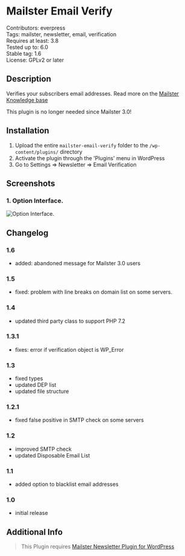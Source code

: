 # Mailster Email Verify

Contributors: everpress  
Tags: mailster, newsletter, email, verification  
Requires at least: 3.8  
Tested up to: 6.0  
Stable tag: 1.6  
License: GPLv2 or later

## Description

Verifies your subscribers email addresses. Read more on the [Mailster Knowledge base](https://kb.mailster.co/reduce-false-signups-with-email-verification/?utm_campaign=wporg&utm_source=Email+Verify+for+Mailster&utm_medium=readme)

This plugin is no longer needed since Mailster 3.0!

## Installation

1. Upload the entire `mailster-email-verify` folder to the `/wp-content/plugins/` directory
2. Activate the plugin through the 'Plugins' menu in WordPress
3. Go to Settings => Newsletter => Email Verification

## Screenshots

### 1. Option Interface.

![Option Interface.](https://ps.w.org/mailster-email-verify/assets/screenshot-1.png)

## Changelog

### 1.6

-   added: abandoned message for Mailster 3.0 users

### 1.5

-   fixed: problem with line breaks on domain list on some servers.

### 1.4

-   updated third party class to support PHP 7.2

### 1.3.1

-   fixes: error if verification object is WP_Error

### 1.3

-   fixed types
-   updated DEP list
-   updated file structure

### 1.2.1

-   fixed false positive in SMTP check on some servers

### 1.2

-   improved SMTP check
-   updated Disposable Email List

### 1.1

-   added option to blacklist email addresses

### 1.0

-   initial release

## Additional Info

> This Plugin requires [Mailster Newsletter Plugin for WordPress](https://mailster.co/?utm_campaign=wporg&utm_source=Email+Verify+for+Mailster&utm_medium=readme)

